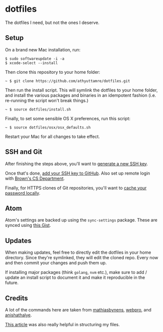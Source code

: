# dotfiles

The dotfiles I need, but not the ones I deserve.

## Setup

On a brand new Mac installation, run:

```shell
$ sudo softwareupdate -i -a
$ xcode-select --install
```
Then clone this repository to your home folder:

```shell
~ $ git clone https://github.com/athyuttamre/dotfiles.git
```

Then run the install script. This will symlink the dotfiles to your
home folder, and install the various packages and binaries in an idempotent
fashion (i.e. re-running the script won't break things.)

```shell
~ $ source dotfiles/install.sh
```

Finally, to set some sensible OS X preferences, run this script:

```shell
~ $ source dotfiles/osx/osx_defaults.sh
```

Restart your Mac for all changes to take effect.

## SSH and Git

After finishing the steps above, you'll want to [generate a new SSH key](https://help.github.com/articles/generating-an-ssh-key/).

Once that's done, [add your SSH key to GitHub](https://help.github.com/articles/adding-a-new-ssh-key-to-your-github-account/). Also set up remote login with
[Brown's CS Department](https://cs.brown.edu/about/system/connecting/ssh/).

Finally, for HTTPS clones of Git repositories, you'll want to [cache your password locally](https://help.github.com/articles/caching-your-github-password-in-git/).

## Atom

Atom's settings are backed up using the `sync-settings` package. These are synced using [this Gist](https://gist.github.com/athyuttamre/197c6a12d73896ae87da0ef80495c33f).

## Updates

When making updates, feel free to directly edit the dotfiles in your
home directory. Since they're symlinked, they will edit the cloned repo.
Every now and then commit your changes and push them up.

If installing major packages (think `golang`, `nvm` etc.), make sure to
add / update an install script to document it and make it reproducible in the future.

## Credits

A lot of the commands here are taken from [mathiasbynens](https://github.com/mathiasbynens/dotfiles), [webpro](https://github.com/webpro/dotfiles), and [anishathalye](https://github.com/anishathalye/dotfiles).

[This article](https://medium.com/@webprolific/getting-started-with-dotfiles-43c3602fd789) was also really helpful in structuring my files.
